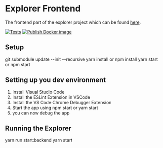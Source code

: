 # Explorer Frontend
The frontend part of the explorer project which can be found [here](https://github.com/teco-kit/explorer/blob/master/README.md).

[![Tests](https://github.com/teco-kit/explorer-frontend/actions/workflows/tests.yml/badge.svg)](https://github.com/teco-kit/explorer-frontend/actions/workflows/tests.yml)
[![Publish Docker image](https://github.com/teco-kit/explorer-frontend/actions/workflows/publishDocker.yml/badge.svg)](https://github.com/teco-kit/explorer-frontend/actions/workflows/publishDocker.yml)

## Setup
git submodule update --init --recursive
yarn install    or     npm install
yarn start      or     npm start

## Setting up you dev environment
1. Install Visual Studio Code
2. Install the ESLint Extension in VSCode
3. Install the  VS Code Chrome Debugger Extension
4. Start the app using npm start or yarn start
5. you can now debug the app

## Running the Explorer
yarn run start:backend
yarn start
